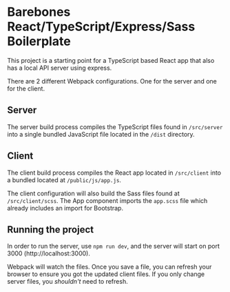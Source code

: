 # Barebones React/TypeScript/Express/Sass Boilerplate
This project is a starting point for a TypeScript based React app that also has a local API server using express.

There are 2 different Webpack configurations. One for the server and one for the client.

## Server
The server build process compiles the TypeScript files found in `/src/server` into a single bundled JavaScript file located in the `/dist` directory.

## Client
The client build process compiles the React app located in `/src/client` into a bundled located at `/public/js/app.js`.

The client configuration will also build the Sass files found at `/src/client/scss`. The App component imports the `app.scss` file which already includes an import for Bootstrap.

## Running the project
In order to run the server, use `npm run dev`, and the server will start on port 3000 (http://localhost:3000). 

Webpack will watch the files. Once you save a file, you can refresh your browser to ensure you got the updated client files. If you only change server files, you *shouldn't* need to refresh.
